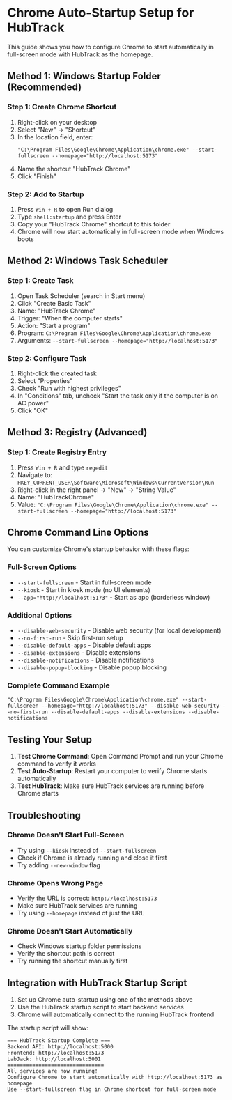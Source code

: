 # Chrome Auto-Startup Setup for HubTrack

This guide shows you how to configure Chrome to start automatically in full-screen mode with HubTrack as the homepage.

## Method 1: Windows Startup Folder (Recommended)

### Step 1: Create Chrome Shortcut
1. Right-click on your desktop
2. Select "New" → "Shortcut"
3. In the location field, enter:
   ```
   "C:\Program Files\Google\Chrome\Application\chrome.exe" --start-fullscreen --homepage="http://localhost:5173"
   ```
4. Name the shortcut "HubTrack Chrome"
5. Click "Finish"

### Step 2: Add to Startup
1. Press `Win + R` to open Run dialog
2. Type `shell:startup` and press Enter
3. Copy your "HubTrack Chrome" shortcut to this folder
4. Chrome will now start automatically in full-screen mode when Windows boots

## Method 2: Windows Task Scheduler

### Step 1: Create Task
1. Open Task Scheduler (search in Start menu)
2. Click "Create Basic Task"
3. Name: "HubTrack Chrome"
4. Trigger: "When the computer starts"
5. Action: "Start a program"
6. Program: `C:\Program Files\Google\Chrome\Application\chrome.exe`
7. Arguments: `--start-fullscreen --homepage="http://localhost:5173"`

### Step 2: Configure Task
1. Right-click the created task
2. Select "Properties"
3. Check "Run with highest privileges"
4. In "Conditions" tab, uncheck "Start the task only if the computer is on AC power"
5. Click "OK"

## Method 3: Registry (Advanced)

### Step 1: Create Registry Entry
1. Press `Win + R` and type `regedit`
2. Navigate to: `HKEY_CURRENT_USER\Software\Microsoft\Windows\CurrentVersion\Run`
3. Right-click in the right panel → "New" → "String Value"
4. Name: "HubTrackChrome"
5. Value: `"C:\Program Files\Google\Chrome\Application\chrome.exe" --start-fullscreen --homepage="http://localhost:5173"`

## Chrome Command Line Options

You can customize Chrome's startup behavior with these flags:

### Full-Screen Options
- `--start-fullscreen` - Start in full-screen mode
- `--kiosk` - Start in kiosk mode (no UI elements)
- `--app="http://localhost:5173"` - Start as app (borderless window)

### Additional Options
- `--disable-web-security` - Disable web security (for local development)
- `--no-first-run` - Skip first-run setup
- `--disable-default-apps` - Disable default apps
- `--disable-extensions` - Disable extensions
- `--disable-notifications` - Disable notifications
- `--disable-popup-blocking` - Disable popup blocking

### Complete Command Example
```
"C:\Program Files\Google\Chrome\Application\chrome.exe" --start-fullscreen --homepage="http://localhost:5173" --disable-web-security --no-first-run --disable-default-apps --disable-extensions --disable-notifications
```

## Testing Your Setup

1. **Test Chrome Command**: Open Command Prompt and run your Chrome command to verify it works
2. **Test Auto-Startup**: Restart your computer to verify Chrome starts automatically
3. **Test HubTrack**: Make sure HubTrack services are running before Chrome starts

## Troubleshooting

### Chrome Doesn't Start Full-Screen
- Try using `--kiosk` instead of `--start-fullscreen`
- Check if Chrome is already running and close it first
- Try adding `--new-window` flag

### Chrome Opens Wrong Page
- Verify the URL is correct: `http://localhost:5173`
- Make sure HubTrack services are running
- Try using `--homepage` instead of just the URL

### Chrome Doesn't Start Automatically
- Check Windows startup folder permissions
- Verify the shortcut path is correct
- Try running the shortcut manually first

## Integration with HubTrack Startup Script

1. Set up Chrome auto-startup using one of the methods above
2. Use the HubTrack startup script to start backend services
3. Chrome will automatically connect to the running HubTrack frontend

The startup script will show:
```
=== HubTrack Startup Complete ===
Backend API: http://localhost:5000
Frontend: http://localhost:5173
LabJack: http://localhost:5001
===============================
All services are now running!
Configure Chrome to start automatically with http://localhost:5173 as homepage
Use --start-fullscreen flag in Chrome shortcut for full-screen mode
``` 
